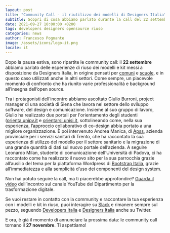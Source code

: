 ```yaml
---
layout: post
title: "Community Call - il riutilizzo dei modelli di Designers Italia"
subtitle: Scopri di cosa abbiamo parlato durante la call del 22 settembre
date: 2021-09-27 10:00:00 +0200
tags: developers designers opensource riuso
categories: news
author: Francesco Pognante
image: /assets/icons/logo-it.png
locale: it
---
```


Dopo la pausa estiva, sono ripartite le community call: il **22 settembre**
abbiamo parlato delle esperienze di riuso dei modelli e kit messi a disposizione
da Designers Italia, in origine pensati per
[comuni](https://designers.italia.it/modello/comuni/) e
[scuole](https://designers.italia.it/modello/scuole/), e in questo caso
utilizzati anche in altri settori. Come sempre, un piacevole momento di
confronto che ha riunito varie professionalità e background all’insegna
dell’open source.

Tra i protagonisti dell’incontro abbiamo ascoltato Giulio Burroni, project
manager di  una società di Siena che lavora nel settore dello sviluppo software,
del design e comunicazione. Insieme al suo gruppo di lavoro, Giulio ha
realizzato due portali per l'orientamento degli studenti
([orienta.unipv.it](https://orienta.unipv.it/) e
[orientarsi.unisi.it](https://orientarsi.unisi.it/), sottolineando come, nella
sua esperienza, l’approccio collaborativo di co-design abbia portato a una
migliore organizzazione. È poi intervenuto Andrea Manica, di
[Apss](https://www.apss.tn.it/), azienda provinciale per i servizi sanitari di
Trento, che ha raccontato la sua esperienza di utilizzo del modello per il
settore sanitario e la migrazione di una grande quantità di dati sul nuovo
portale dell’azienda. A seguire Leonardo Milan, studente di comunicazione
dell’Università di Padova, ci ha raccontato come ha realizzato il nuovo sito per
la sua parrocchia grazie all’ausilio del tema per la piattaforma Wordpress di
[Bootstrap Italia](https://italia.github.io/bootstrap-italia/), grazie
all’immediatezza e alla semplicità d’uso dei componenti del design system.

Non hai potuto seguire la call, ma ti piacerebbe approfondire? [Guarda il
video](https://www.youtube.com/watch?v=q0Uh_5SOCFA) dell’incontro sul canale
YouTube del Dipartimento per la trasformazione digitale.

Se vuoi restare in contatto con la community e raccontare la tua esperienza con
i modelli e kit in riuso, puoi interagire su
[Slack](https://developersitalia.slack.com/archives/C023MSRP03V) e rimanere
sempre sul pezzo, seguendo [Developers
Italia](https://twitter.com/developersITA) e [Designers
Italia](https://twitter.com/developersITA) anche su Twitter.

E  ora, è già il momento di annunciare la prossima data: le community call
tornano il **27 novembre**. Ti aspettiamo!
